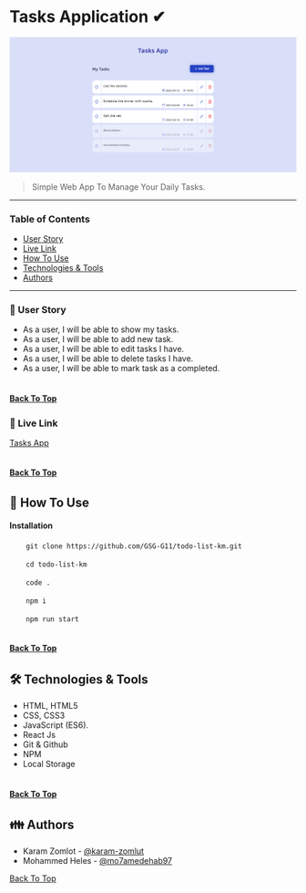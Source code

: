 # Tasks Application ✔

![Project Image](./AppScreen/appScreen.png)

> Simple Web App To Manage Your Daily Tasks.

---

### Table of Contents


- [User Story](#📰-user-story)
- [Live Link](#🔗-live-link)
- [How To Use](#📌-how-to-use)
- [Technologies & Tools](#🛠️-technologies-&-tools)
- [Authors](#👪-authors)

---

### 📰 User Story

- As a user, I will be able to show my tasks.
- As a user, I will be able to add new task.
- As a user, I will be able to edit tasks I have.
- As a user, I will be able to delete tasks I have.
- As a user, I will be able to mark task as a completed.

<a href="#tasks-application-✔" style="font-size:14px;">Back To Top</a>
---
### 🔗 Live Link

[Tasks App](https://tasks-app-km.netlify.app/)

<a href="#tasks-application-✔" style="font-size:14px;">Back To Top</a>
---

## 📌 How To Use

#### Installation

```git
    git clone https://github.com/GSG-G11/todo-list-km.git

    cd todo-list-km

    code .

    npm i

    npm run start
```
<a href="#tasks-application-✔" style="font-size:14px;">Back To Top</a>
---

## 🛠️ Technologies & Tools

- HTML, HTML5
- CSS, CSS3
- JavaScript (ES6).
- React Js
- Git & Github
- NPM
- Local Storage

<a href="#tasks-application-✔" style="font-size:14px;">Back To Top</a>
---

## 👪 Authors

- Karam Zomlot - [@karam-zomlut](https://github.com/karam-zomlut)
- Mohammed Heles - [@mo7amedehab97](https://github.com/mo7amedehab97)

<a href="#tasks-application-✔" style="font-size:14px;">Back To Top</a>